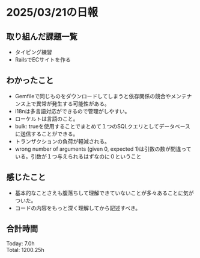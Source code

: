 # 2025/03/21の日報
## 取り組んだ課題一覧
* タイピング練習
*  RailsでECサイトを作る
## わかったこと
* Gemfileで同じものをダウンロードしてしまうと依存関係の競合やメンテナンス上で異常が発生する可能性がある。
* i18nは多言語対応ができるので管理がしやすい。
* ローケルトは言語のこと。
*  bulk: trueを使用することでまとめて１つのSQLクエリとしてデータベースに送信することができる。
  *  トランザクションの負荷が軽減される。
*  wrong number of arguments (given 0, expected 1)は引数の数が間違っている。引数が１つ与えられるはずなのに０ということ   
## 感じたこと
* 基本的なことさえも腹落ちして理解できていないことが多々あることに気がついた。
* コードの内容をもっと深く理解してから記述すべき。
## 合計時間 
Today: 7.0h<br>
Total: 1200.25h

